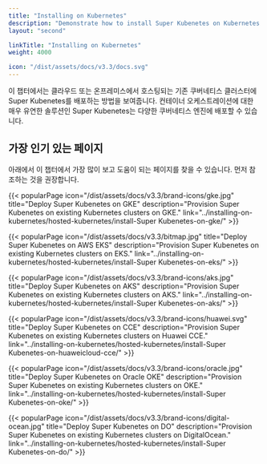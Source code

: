```yaml
---
title: "Installing on Kubernetes"
description: "Demonstrate how to install Super Kubenetes on Kubernetes either hosted on cloud or on-premises."
layout: "second"

linkTitle: "Installing on Kubernetes"
weight: 4000

icon: "/dist/assets/docs/v3.3/docs.svg"
---
```


이 챕터에서는 클라우드 또는 온프레미스에서 호스팅되는 기존 쿠버네티스 클러스터에 Super Kubenetes를 배포하는 방법을 보여줍니다. 컨테이너 오케스트레이션에 대한 매우 유연한 솔루션인 Super Kubenetes는 다양한 쿠버네티스 엔진에 배포할 수 있습니다.

## 가장 인기 있는 페이지

아래에서 이 챕터에서 가장 많이 보고 도움이 되는 페이지를 찾을 수 있습니다. 먼저 참조하는 것을 권장합니다.

{{< popularPage icon="/dist/assets/docs/v3.3/brand-icons/gke.jpg" title="Deploy Super Kubenetes on GKE" description="Provision Super Kubenetes on existing Kubernetes clusters on GKE." link="../installing-on-kubernetes/hosted-kubernetes/install-Super Kubenetes-on-gke/" >}}

{{< popularPage icon="/dist/assets/docs/v3.3/bitmap.jpg" title="Deploy Super Kubenetes on AWS EKS" description="Provision Super Kubenetes on existing Kubernetes clusters on EKS." link="../installing-on-kubernetes/hosted-kubernetes/install-Super Kubenetes-on-eks/" >}}

{{< popularPage icon="/dist/assets/docs/v3.3/brand-icons/aks.jpg" title="Deploy Super Kubenetes on AKS" description="Provision Super Kubenetes on existing Kubernetes clusters on AKS." link="../installing-on-kubernetes/hosted-kubernetes/install-Super Kubenetes-on-aks/" >}}

{{< popularPage icon="/dist/assets/docs/v3.3/brand-icons/huawei.svg" title="Deploy Super Kubenetes on CCE" description="Provision Super Kubenetes on existing Kubernetes clusters on Huawei CCE." link="../installing-on-kubernetes/hosted-kubernetes/install-Super Kubenetes-on-huaweicloud-cce/" >}}

{{< popularPage icon="/dist/assets/docs/v3.3/brand-icons/oracle.jpg" title="Deploy Super Kubenetes on Oracle OKE" description="Provision Super Kubenetes on existing Kubernetes clusters on OKE." link="../installing-on-kubernetes/hosted-kubernetes/install-Super Kubenetes-on-oke/" >}}

{{< popularPage icon="/dist/assets/docs/v3.3/brand-icons/digital-ocean.jpg" title="Deploy Super Kubenetes on DO" description="Provision Super Kubenetes on existing Kubernetes clusters on DigitalOcean." link="../installing-on-kubernetes/hosted-kubernetes/install-Super Kubenetes-on-do/" >}}
